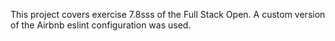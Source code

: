 This project covers exercise 7.8sss of the Full Stack Open. A custom version of the Airbnb eslint configuration was used.